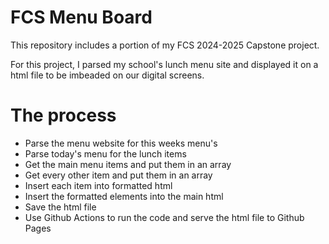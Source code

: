 # FCS Menu Board

This repository includes a portion of my FCS 2024-2025 Capstone project.

For this project, I parsed my school's lunch menu site and displayed it on a html file to be imbeaded on our digital screens.

# The process
- Parse the menu website for this weeks menu's
- Parse today's menu for the lunch items
- Get the main menu items and put them in an array
- Get every other item and put them in an array
- Insert each item into formatted html
- Insert the formatted elements into the main html
- Save the html file
- Use Github Actions to run the code and serve the html file to Github Pages
